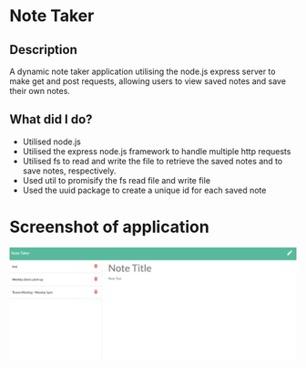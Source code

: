 # Note Taker

## Description

A dynamic note taker application utilising the node.js express server to make get and post requests, allowing users to view saved notes and save their own notes.

## What did I do?

- Utilised node.js
- Utilised the express node.js framework to handle multiple http requests
- Utilised fs to read and write the file to retrieve the saved notes and to save notes, respectively.
- Used util to promisify the fs read file and write file
- Used the uuid package to create a unique id for each saved note

# Screenshot of application

![Screenshot showcasing application at /notes route ](public/assets/screenshots/note-taker-app.png)

